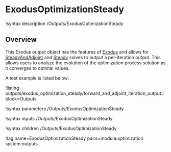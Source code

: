 # ExodusOptimizationSteady

!syntax description /Outputs/ExodusOptimizationSteady

## Overview

This Exodus output object has the features of [Exodus](Exodus.md) and allows for [SteadyAndAdjoint](SteadyAndAdjoint.md) and [Steady](Steady.md) solves to output a per-iteration output. This allows users to analyze the
evolution of the optimization process solution as it converges to optimal values.

A test example is listed below:

!listing outputs/exodus_optimization_steady/forward_and_adjoint_iteration_output.i block=Outputs

!syntax parameters /Outputs/ExodusOptimizationSteady

!syntax inputs /Outputs/ExodusOptimizationSteady

!syntax children /Outputs/ExodusOptimizationSteady

!tag name=ExodusOptimizationSteady pairs=module:optimization system:outputs
